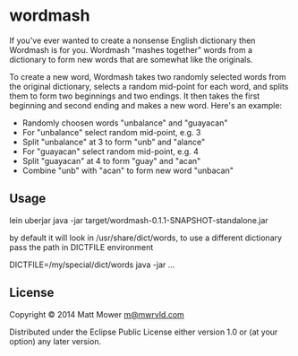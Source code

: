 # wordmash

If you've ever wanted to create a nonsense English dictionary then Wordmash is for you. Wordmash "mashes together" words from a dictionary to form new words that are somewhat like the originals.

To create a new word, Wordmash takes two randomly selected words from the original dictionary, selects a random mid-point for each word, and
splits them to form two beginnings and two endings. It then takes the first beginning and second ending and makes a new word. Here's an example:

* Randomly choosen words "unbalance" and "guayacan"
* For "unbalance" select random mid-point, e.g. 3
* Split "unbalance" at 3 to form "unb" and "alance"
* For "guayacan" select random mid-point, e.g. 4
* Split "guayacan" at 4 to form "guay" and "acan"
* Combine "unb" with "acan" to form new word "unbacan"

## Usage

lein uberjar
java -jar target/wordmash-0.1.1-SNAPSHOT-standalone.jar <output-dictionary> <word-count>

by default it will look in /usr/share/dict/words, to use a different dictionary pass
the path in DICTFILE environment

DICTFILE=/my/special/dict/words java -jar ...

## License

Copyright © 2014 Matt Mower <m@mwrvld.com>

Distributed under the Eclipse Public License either version 1.0 or (at
your option) any later version.
